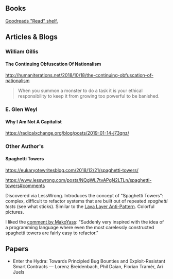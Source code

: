 ## Books

[Goodreads "Read" shelf.](https://www.goodreads.com/review/list/36366622-tom-hutchinson?order=d&shelf=read&sort=date_read)

## Articles & Blogs

### William Gillis

#### The Continuing Obfuscation Of Nationalism

http://humaniterations.net/2018/10/18/the-continuing-obfuscation-of-nationalism

> When you summon a monster to do a task it is your ethical responsibility to keep it from growing too powerful to be banished.

### E. Glen Weyl

#### Why I Am Not A Capitalist

https://radicalxchange.org/blog/posts/2019-01-14-j73qnz/

### Other Author's

#### Spaghetti Towers

https://eukaryotewritesblog.com/2018/12/21/spaghetti-towers/

https://www.lesswrong.com/posts/NQgWL7tvAPgN2LTLn/spaghetti-towers#comments

Discovered via LessWrong. Introduces the concept of "Spaghetti Towers": complex, difficult to refactor systems that are built out of repeated *spaghetti tests* (see what sticks). Similar to the [Lava Layer Anti-Pattern](https://mikehadlow.blogspot.com/2014/12/the-lava-layer-anti-pattern.html). Colorful pictures.

I liked the [comment by MakoYass](https://www.lesswrong.com/posts/NQgWL7tvAPgN2LTLn/spaghetti-towers#iTTrtXD2D3j5c5ZTi): "Suddenly very inspired with the idea of a programming language where even the most carelessly constructed spaghetti towers are fairly easy to refactor."

## Papers

- Enter the Hydra: Towards Principled Bug Bounties and Exploit-Resistant Smart Contracts — Lorenz Breidenbach, Phil Daian, Florian Tramèr, Ari Juels
